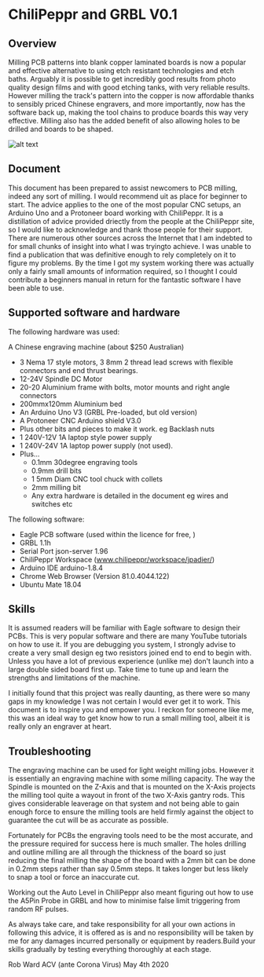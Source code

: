 # ChiliPeppr and GRBL V0.1

## Overview

Milling PCB patterns into blank copper laminated boards is now a popular and effective alternative to using etch resistant technologies and etch baths. Arguably it is possible to get incredibly good results from photo quality design films and with good etching tanks, with very reliable results. However milling the track's pattern into the copper is now affordable thanks to sensibly priced Chinese engravers, and more importantly, now has the software back up, making the tool chains to produce boards this way very effective. Milling also has the added benefit of also allowing holes to be drilled and boards to be shaped.

![alt text](images/hardwired.jpg?raw=true "Arduino+433MHzRx+Humidity+Barometer")

## Document

This document has been prepared to assist newcomers to PCB milling, indeed any sort of milling. I would recommend uit as place for beginner to start. The advice applies to the one of the most popular CNC setups, an Arduino Uno and a Protoneer board working with ChiliPeppr. It is a distillation of advice provided driectly from the people at the ChiliPeppr site, so I would like to acknowledge and thank those people for their support. There are numerous other sources across the Internet that I am indebted to for small chunks of insight into what I was tryingto achieve. I was unable to find a publication that was definitive enough to rely completely on it to figure my problems. By the time I got my system working there was actually only a fairly small amounts of information required, so I thought I could contribute a beginners manual in return for the fantastic software I have been able to use.
  
## Supported software and hardware

The following hardware was used:

A Chinese engraving machine (about $250 Australian)
  * 3 Nema 17 style motors, 3 8mm 2 thread lead screws with flexible connectors and end thrust bearings.
  * 12-24V Spindle DC Motor
  * 20-20 Aluminium frame with bolts, motor mounts and right angle connectors
  * 200mmx120mm Aluminium bed
  * An Arduino Uno V3 (GRBL Pre-loaded, but old version)
  * A Protoneer CNC Arduino shield V3.0
  * Plus other bits and pieces to make it work. eg Backlash nuts
  * 1 240V-12V 1A laptop style power supply
  * 1 240V-24V 1A laptop power supply (not used).
  * Plus...
    * 0.1mm 30degree engraving tools
    * 0.9mm drill bits
    * 1 5mm Diam CNC tool chuck with collets
    * 2mm milling bit
    * Any extra hardware is detailed in the document eg wires and switches etc
  
The following software:
  * Eagle PCB software (used within the licence for free, )
  * GRBL 1.1h
  * Serial Port json-server 1.96
  * ChiliPeppr Workspace (www.chilipeppr/workspace/jpadier/)
  * Arduino IDE arduino-1.8.4
  * Chrome Web Browser (Version 81.0.4044.122)
  * Ubuntu Mate 18.04

## Skills

It is assumed readers will be familiar with Eagle software to design their PCBs. This is very popular software and there are many YouTube tutorials on how to use it. If you are debugging you system, I strongly advise to create a very small design eg two resistors joined end to end to begin with. Unless you have a lot of previous experience (unlike me) don't launch into a large double sided board first up. Take time to tune up and learn the strengths and limitations of the machine.

I initially found that this project was really daunting, as there were so many gaps in my knowledge I was not certain I would ever get it to work. This document is to inspire you and empower you. I reckon for someone like me, this was an ideal way to get know how to run a small milling tool, albeit it is really only an engraver at heart.

## Troubleshooting

The engraving machine can be used for light weight milling jobs. However it is essentially an engraving machine with some milling capacity.  The way the Spindle is mounted on the Z-Axis and that is mounted on the X-Axis projects the milling tool quite a wayout in front of the two X-Axis gantry rods.  This gives considerable leaverage on that system and not being able to gain enough force to ensure the milling tools are held firmly against the object to guarantee the cut will be as accurate as possible.
      
Fortunately for PCBs the engraving tools need to be the most accurate, and the pressure required for success here is much smaller. The holes drilling and outline milling are all through the thickness of the board so just reducing the final milling the shape of the board with a 2mm bit can be done in 0.2mm steps rather than say 0.5mm steps. It takes longer but less likely to snap a tool or force an inaccurate cut.

Working out the Auto Level in ChiliPeppr also meant figuring out how to use the A5Pin Probe in GRBL and how to minimise false limit triggering from random RF pulses.

As always take care, and take responsibility for all your own actions in following this advice, it is offered as is and no responsibility will be taken by me for any damages incurred personally or equipment by readers.Build your skills gradually by testing everything thoroughly at each stage. 
       

Rob Ward
ACV (ante Corona Virus)
May 4th 2020
